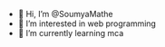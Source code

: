 - 👋 Hi, I’m @SoumyaMathe
- 👀 I’m interested in  web programming 
- 🌱 I’m currently learning  mca


<!---
SoumyaMathe/SoumyaMathe is a ✨ special ✨ repository because its `README.md` (this file) appears on your GitHub profile.
You can click the Preview link to take a look at your changes.
--->
